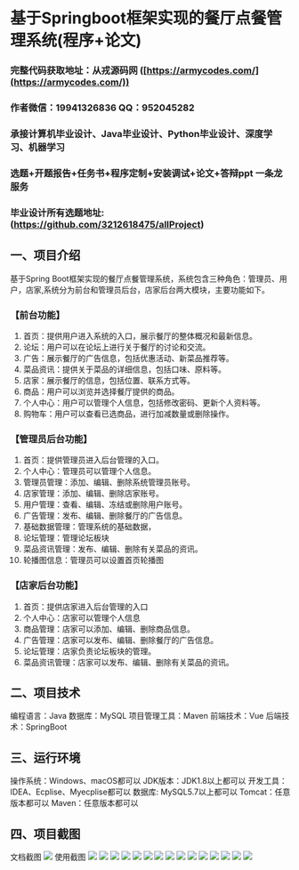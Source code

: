 基于Springboot框架实现的餐厅点餐管理系统(程序+论文)
=
###  完整代码获取地址：从戎源码网 ([https://armycodes.com/](https://armycodes.com/))
###  作者微信：19941326836  QQ：952045282 
###  承接计算机毕业设计、Java毕业设计、Python毕业设计、深度学习、机器学习
###  选题+开题报告+任务书+程序定制+安装调试+论文+答辩ppt 一条龙服务
###  毕业设计所有选题地址:(https://github.com/3212618475/allProject)


一、项目介绍
---
基于Spring Boot框架实现的餐厅点餐管理系统，系统包含三种角色：管理员、用户，店家,系统分为前台和管理员后台，店家后台两大模块，主要功能如下。
### 【前台功能】

1. 首页：提供用户进入系统的入口，展示餐厅的整体概况和最新信息。
2. 论坛：用户可以在论坛上进行关于餐厅的讨论和交流。
3. 广告：展示餐厅的广告信息，包括优惠活动、新菜品推荐等。
4. 菜品资讯：提供关于菜品的详细信息，包括口味、原料等。
5. 店家：展示餐厅的信息，包括位置、联系方式等。
6. 商品：用户可以浏览并选择餐厅提供的商品。
7. 个人中心：用户可以管理个人信息，包括修改密码、更新个人资料等。
8. 购物车：用户可以查看已选商品，进行加减数量或删除操作。

### 【管理员后台功能】

1. 首页：提供管理员进入后台管理的入口。
2. 个人中心：管理员可以管理个人信息。
3. 管理员管理：添加、编辑、删除系统管理员账号。
4. 店家管理：添加、编辑、删除店家账号。
5. 用户管理：查看、编辑、冻结或删除用户账号。
7. 广告管理：发布、编辑、删除餐厅的广告信息。
8. 基础数据管理：管理系统的基础数据，
9. 论坛管理：管理论坛板块
10. 菜品资讯管理：发布、编辑、删除有关菜品的资讯。
11. 轮播图信息：管理员可以设置首页轮播图

### 【店家后台功能】

1. 首页：提供店家进入后台管理的入口
2. 个人中心：店家可以管理个人信息
3. 商品管理：店家可以添加、编辑、删除商品信息。
4. 广告管理：店家可以发布、编辑、删除餐厅的广告信息。
5. 论坛管理：店家负责论坛板块的管理。
6. 菜品资讯管理：店家可以发布、编辑、删除有关菜品的资讯。


二、项目技术
---
编程语言：Java
数据库：MySQL
项目管理工具：Maven
前端技术：Vue
后端技术：SpringBoot

三、运行环境
---
操作系统：Windows、macOS都可以
JDK版本：JDK1.8以上都可以
开发工具：IDEA、Ecplise、Myecplise都可以
数据库: MySQL5.7以上都可以
Tomcat：任意版本都可以
Maven：任意版本都可以

四、项目截图
---
文档截图
![](limage/1.png)
使用截图
![](image/1.png)
![](image/2.png)
![](image/3.png)
![](image/4.png)
![](image/5.png)
![](image/6.png)
![](image/7.png)
![](image/8.png)
![](image/9.png)
![](image/10.png)
![](image/11.png)
![](image/12.png)
![](image/13.png)
![](image/14.png)
![](image/15.png)
